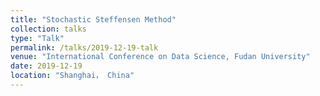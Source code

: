 ```yaml
---
title: "Stochastic Steffensen Method"
collection: talks
type: "Talk"
permalink: /talks/2019-12-19-talk
venue: "International Conference on Data Science, Fudan University"
date: 2019-12-19
location: "Shanghai， China"
---
```


